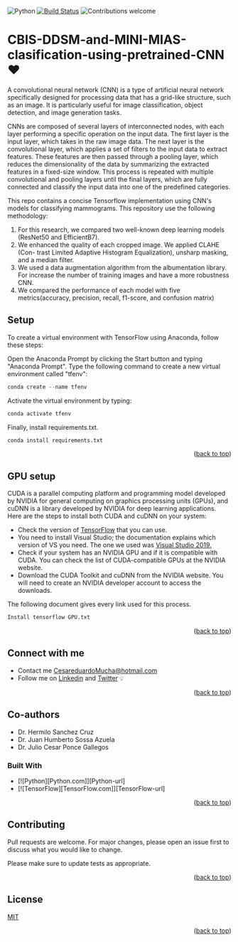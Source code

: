 ![Python](https://img.shields.io/badge/python-v3.10+-blue.svg)
[![Build Status](https://travis-ci.org/anfederico/clairvoyant.svg?branch=master)](https://travis-ci.org/anfederico/clairvoyant)
![Contributions welcome](https://img.shields.io/badge/contributions-welcome-orange.svg)

<a name="readme-top"></a>

# CBIS-DDSM-and-MINI-MIAS-clasification-using-pretrained-CNN ❤️

A convolutional neural network (CNN) is a type of artificial neural network specifically designed for processing data that has a grid-like structure, such as an image. It is particularly useful for image classification, object detection, and image generation tasks.

CNNs are composed of several layers of interconnected nodes, with each layer performing a specific operation on the input data. The first layer is the input layer, which takes in the raw image data. The next layer is the convolutional layer, which applies a set of filters to the input data to extract features. These features are then passed through a pooling layer, which reduces the dimensionality of the data by summarizing the extracted features in a fixed-size window. This process is repeated with multiple convolutional and pooling layers until the final layers, which are fully connected and classify the input data into one of the predefined categories.

This repo contains a concise Tensorflow implementation using CNN's models for classifying mammograms. This repository use the following methodology: 

1. For this research, we compared two well-known deep learning models
(ResNet50 and EfficientB7).
2. We enhanced the quality of each cropped image. We applied CLAHE (Con-
trast Limited Adaptive Histogram Equalization), unsharp masking, and a
median filter.
3. We used a data augmentation algorithm from the albumentation library.
For increase the number of training images and have a more robustness
CNN.
4. We compared the performance of each model with five metrics(accuracy,
precision, recall, f1-score, and confusion matrix)


## Setup

To create a virtual environment with TensorFlow using Anaconda, follow these steps:

Open the Anaconda Prompt by clicking the Start button and typing "Anaconda Prompt".
Type the following command to create a new virtual environment called "tfenv":

```python
conda create --name tfenv
```

Activate the virtual environment by typing:

```python
conda activate tfenv
```

Finally, install requirements.txt.

```python
conda install requirements.txt
```

<p align="right">(<a href="#readme-top">back to top</a>)</p>

## GPU setup

CUDA is a parallel computing platform and programming model developed by NVIDIA for general computing on graphics processing units (GPUs), and cuDNN is a library developed by NVIDIA for deep learning applications. Here are the steps to install both CUDA and cuDNN on your system:

- Check the version of [TensorFlow](https://www.tensorflow.org/install/source#gpu) that you can use.
- You need to install Visual Studio; the documentation explains which version of VS you need. The one we used was [Visual Studio 2019.](https://my.visualstudio.com/Downloads?q=Visual%20Studio%202019)
- Check if your system has an NVIDIA GPU and if it is compatible with CUDA. You can check the list of CUDA-compatible GPUs at the NVIDIA website.
- Download the CUDA Toolkit and cuDNN from the NVIDIA website. You will need to create an NVIDIA developer account to access the downloads.

The following document gives every link used for this process.

```bash
Install tensorflow GPU.txt
```

<p align="right">(<a href="#readme-top">back to top</a>)</p>

## Connect with me

- Contact me CesareduardoMucha@hotmail.com
- Follow me on [Linkedin](https://www.linkedin.com/in/cesar-eduardo-mu%C3%B1oz-chavez-a00674186/) and [Twitter](https://twitter.com/CesarEd43166481) 💡

<p align="right">(<a href="#readme-top">back to top</a>)</p>

## Co-authors

- Dr. Hermilo Sanchez Cruz
- Dr. Juan Humberto Sossa Azuela
- Dr. Julio Cesar Ponce Gallegos

### Built With

* [![Python][Python.com]][Python-url]
* [![TensorFlow][TensorFlow.com]][TensorFlow-url]

<p align="right">(<a href="#readme-top">back to top</a>)</p>

## Contributing

Pull requests are welcome. For major changes, please open an issue first
to discuss what you would like to change.

Please make sure to update tests as appropriate.

<p align="right">(<a href="#readme-top">back to top</a>)</p>

## License

[MIT](https://choosealicense.com/licenses/mit/)

<p align="right">(<a href="#readme-top">back to top</a>)</p>